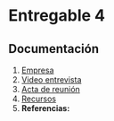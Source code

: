 # Entregable 4
## Documentación
1. [Empresa](./Empresa/Vircatex/Vircatex.md)
2. [Video entrevista](./Empresa/Vircatex/Entrevista.md)
3. [Acta de reunión](./Empresa/Vircatex/Acta%20de%20Reunión.pdf)
4. [Recursos](./Empresa/Vircatex/Entrevista.md)
5. **Referencias:**
